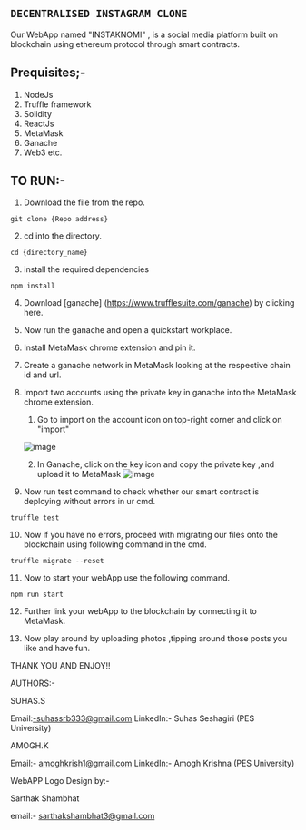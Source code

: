 ## ```DECENTRALISED INSTAGRAM CLONE``` ##


Our WebApp named "INSTAKNOMI" , is a social media platform built on blockchain using ethereum protocol through smart contracts.

## Prequisites;- 
1. NodeJs
2. Truffle framework
3. Solidity
4. ReactJs
5. MetaMask
6. Ganache
7. Web3
etc.


## TO RUN:-

1. Download the file from the repo.
```
git clone {Repo address}
```
2. cd into the directory.
```
cd {directory_name}
```
3. install the required dependencies
```
npm install
```
4. Download [ganache] (https://www.trufflesuite.com/ganache) by clicking here.

5. Now run the ganache and open a quickstart workplace.

6. Install MetaMask chrome extension and pin it.

7. Create a ganache network in MetaMask looking at the respective chain id and url.

8. Import two accounts using the private key in ganache into the MetaMask chrome extension.
	1. Go to import on the account icon on top-right corner
		and click on "import"

	![image]()




	2. In Ganache, click on the key icon and copy the private key ,and upload it to MetaMask
	![image]()

9. Now run test command to check whether our smart contract is deploying without errors in ur cmd.
```
truffle test
```

10. Now if you have no errors, proceed with migrating our files onto the blockchain using following command in the cmd.
```
truffle migrate --reset
```

11. Now to start your webApp use the following command.
```
npm run start
```

12. Further link your webApp to the blockchain by connecting it to MetaMask.

13. Now play around by uploading photos ,tipping around those posts you like and have fun.


THANK YOU AND ENJOY!!

AUTHORS:- 

SUHAS.S 

Email:-suhassrb333@gmail.com 
LinkedIn:- Suhas Seshagiri (PES University)


AMOGH.K

Email:- amoghkrish1@gmail.com 
LinkedIn:- Amogh Krishna (PES University)


WebAPP Logo Design by:-


Sarthak Shambhat 

email:- sarthakshambhat3@gmail.com
